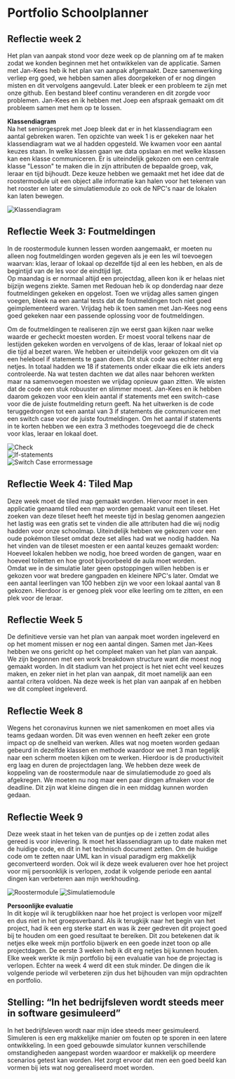 # Portfolio Schoolplanner
## Reflectie week 2  
Het plan van aanpak stond voor deze week op de planning om af te maken zodat we konden beginnen met het ontwikkelen van de applicatie. Samen met Jan-Kees heb ik het plan van aanpak  afgemaakt. Deze samenwerking verliep erg goed, we hebben samen alles doorgekeken of er nog dingen misten en dit vervolgens aangevuld. Later bleek er een probleem te zijn met onze github. Een bestand bleef continu veranderen en dit zorgde voor problemen. Jan-Kees en ik hebben met Joep een afspraak gemaakt om dit probleem samen met hem op te lossen.  

**Klassendiagram**  
Na het seniorgesprek met Joep bleek dat er in het klassendiagram een aantal gebreken waren. Ten opzichte van week 1 is er gekeken naar het klassendiagram wat we al hadden opgesteld. We kwamen voor een aantal keuzes staan. In welke klassen gaan we data opslaan en met welke klassen kan een klasse communiceren. Er is uiteindelijk gekozen om een centrale klasse "Lesson" te maken die in zijn attributen de bepaalde groep, vak, leraar en tijd bijhoudt. Deze keuze hebben we gemaakt met het idee dat de roostermodule uit een object alle informatie kan halen voor het tekenen van het rooster en later de simulatiemodule zo ook de NPC's naar de lokalen kan laten bewegen.

![Klassendiagram](https://github.com/bartbeckhoven/Portfolio-Schoolplanner/tree/master/Images/Schoolplanner.jpg)

## Reflectie Week 3: Foutmeldingen
In de roostermodule kunnen lessen worden aangemaakt, er moeten nu alleen nog foutmeldingen worden gegeven als je een les wil toevoegen waarvan: klas, leraar of lokaal op dezelfde tijd al een les hebben, en als de begintijd van de les voor de eindtijd ligt.  
Op maandag is er normaal altijd een projectdag, alleen kon ik er helaas niet bijzijn wegens ziekte. Samen met Redouan heb ik op donderdag naar deze foutmeldingen gekeken en opgelost. Toen we vrijdag alles samen gingen voegen, bleek na een aantal tests dat de foutmeldingen toch niet goed geimplementeerd waren. Vrijdag heb ik toen samen met Jan-Kees nog eens goed gekeken naar een passende oplossing voor de foutmeldingen.  

Om de foutmeldingen te realiseren zijn we eerst gaan kijken naar welke waarde er gecheckt moesten worden. Er moest vooral telkens naar de lestijden gekeken worden en vervolgens of de klas, leraar of lokaal niet op die tijd al bezet waren. We hebben er uiteindelijk voor gekozen om dit via een heleboel if statements te gaan doen. Dit stuk code was echter niet erg netjes. In totaal hadden we 18 if statements onder elkaar die elk iets anders controleerde. Na wat testen dachten we dat alles naar behoren werkten maar na samenvoegen moesten we vrijdag opnieuw gaan zitten. We wisten dat de code een stuk robuuster en slimmer moest. Jan-Kees en ik hebben daarom gekozen voor een klein aantal if statements met een switch-case voor die de juiste foutmelding return geeft. Na het uitwerken is de code teruggedrongen tot een aantal van 3 if statements die communiceren met een switch case voor de juiste foutmeldingen. Om het aantal if statements in te korten hebben we een extra 3 methodes toegevoegd die de check voor klas, leraar en lokaal doet.  

![Check](https://github.com/bartbeckhoven/Portfolio-Schoolplanner/tree/master/Images/check.jpg)  
![If-statements](https://github.com/bartbeckhoven/Portfolio-Schoolplanner/tree/master/Images/if.jpg)   
![Switch Case errormessage](https://github.com/bartbeckhoven/Portfolio-Schoolplanner/tree/master/Images/error.jpg)  

## Reflectie Week 4: Tiled Map  
Deze week moet de tiled map gemaakt worden. Hiervoor moet in een applicatie genaamd tiled een map worden gemaakt vanuit een tileset. Het zoeken van deze tileset heeft het meeste tijd in beslag genomen aangezien het lastig was een gratis set te vinden die alle attributen had die wij nodig hadden voor onze schoolmap. Uiteindelijk hebben we gekozen voor een oude pokémon tileset omdat deze set alles had wat we nodig hadden. Na het vinden van de tileset moesten er een aantal keuzes gemaakt worden: Hoeveel lokalen hebben we nodig, hoe breed worden de gangen, waar en hoeveel toiletten en hoe groot bijvoorbeeld de aula moet worden.  
Omdat we in de simulatie later geen opstoppingen willen hebben is er gekozen voor wat bredere gangpaden en kleinere NPC's later. Omdat we een aantal leerlingen van 100 hebben zijn we voor een lokaal aantal van 8 gekozen. Hierdoor is er genoeg plek voor elke leerling om te zitten, en een plek voor de leraar.  

## Reflectie Week 5  
De definitieve versie van het plan van aanpak moet worden ingeleverd en op het moment missen er nog een aantal dingen. Samen met Jan-Kees hebben we ons gericht op het compleet maken van het plan van aanpak. We zijn begonnen met een work breakdown structure want die moest nog gemaakt worden. In dit stadium van het project is het niet echt veel keuzes maken, en zeker niet in het plan van aanpak, dit moet namelijk aan een aantal critera voldoen. Na deze week is het plan van aanpak af en hebben we dit compleet ingeleverd.

## Reflectie Week 8  
Wegens het coronavirus kunnen we niet samenkomen en moet alles via teams gedaan worden. Dit was even wennen en heeft zeker een grote impact op de snelheid van werken. Alles wat nog moeten worden gedaan gebeurd in dezelfde klassen en methode waardoor we met 3 man tegelijk naar een scherm moeten kijken om te werken. Hierdoor is de productiviteit erg laag en duren de projectdagen lang. We hebben deze week de koppeling van de roostermodule naar de simulatiemodude zo goed als afgekregen. We moeten nu nog maar een paar dingen afmaken voor de deadline. Dit zijn wat kleine dingen die in een middag kunnen worden gedaan.

## Reflectie Week 9
Deze week staat in het teken van de puntjes op de i zetten zodat alles gereed is voor inlevering. Ik moet het klassendiagram up to date maken met de huidige code, en dit in het technisch document zetten. Om de huidige code om te zetten naar UML kan in visual paradigm erg makkelijk geconverteerd worden. Ook wil ik deze week evalueren over hoe het project voor mij persoonklijk is verlopen, zodat ik volgende periode een aantal dingen kan verbeteren aan mijn werkhouding.

![Roostermodule](https://github.com/bartbeckhoven/Portfolio-Schoolplanner/tree/master/Images/Roostermodule.jpg) 
![Simulatiemodule](https://github.com/bartbeckhoven/Portfolio-Schoolplanner/tree/master/Images/Simulatie.jpg)  

**Persoonlijke evaluatie**  
In dit kopje wil ik terugblikken naar hoe het project is verlopen voor mijzelf en dus niet in het groepsverband. Als ik terugkijk naar het begin van het project, had ik een erg sterke start en was ik zeer gedreven dit project goed bij te houden om een goed resultaat te bereiken. Dit zou betekenen dat ik netjes elke week mijn portfolio bijwerk en een goede inzet toon op alle projectdagen. De eerste 3 weken heb ik dit erg netjes bij kunnen houden. Elke week werkte ik mijn portfolio bij een evaluatie van hoe de projectag is verlopen. Echter na week 4 werd dit een stuk minder. De dingen die ik volgende periode wil verbeteren zijn dus het bijhouden van mijn opdrachten en portfolio.  

## Stelling: “In het bedrijfsleven wordt steeds meer in software gesimuleerd”  
In het bedrijfsleven wordt naar mijn idee steeds meer gesimuleerd. Simuleren is een erg makkelijke manier om fouten op te sporen in een latere ontwikkeling. In een goed gebouwde simulator kunnen verschillende omstandigheden aangepast worden waardoor er makkelijk op meerdere scenarios getest kan worden. Het zorgt ervoor dat men een goed beeld kan vormen bij iets wat nog gerealiseerd moet worden. 


